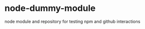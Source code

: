 node-dummy-module
=================

node module and repository for testing npm and github interactions
